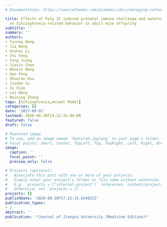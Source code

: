 ```yaml
---
# Documentation: https://sourcethemes.com/academic/docs/managing-content/

title: Effects of Poly IC induced prenatal immune challenge and maternal deprivation
  on Schizophrenia-related behavior in adult mice offspring
subtitle: ''
summary: ''
authors:
- Yucong Wang
- Jia Wang
- Guohai Li
- Chi Feng
- Yang Jiang
- Jiaxin Chen
- Wenxin Wang
- Hao Peng
- Zhuoran Hou
- Jiadan Xu
- Xu Xiao
- Lei Wang
- Weining Zhang
tags: [Schizophrenia,Animal Model]
categories: []
date: '2017-09-01'
lastmod: 2020-08-20T13:22:15-04:00
featured: false
draft: false

# Featured image
# To use, add an image named `featured.jpg/png` to your page's folder.
# Focal points: Smart, Center, TopLeft, Top, TopRight, Left, Right, BottomLeft, Bottom, BottomRight.
image:
  caption: ''
  focal_point: ''
  preview_only: false

# Projects (optional).
#   Associate this post with one or more of your projects.
#   Simply enter your project's folder or file name without extension.
#   E.g. `projects = ["internal-project"]` references `content/project/deep-learning/index.md`.
#   Otherwise, set `projects = []`.
projects: []
publishDate: '2020-08-20T17:22:15.634825Z'
publication_types:
- 2
abstract: ''
publication: '*Journal of Jiangsu University (Medicine Edition)*'
---
```

